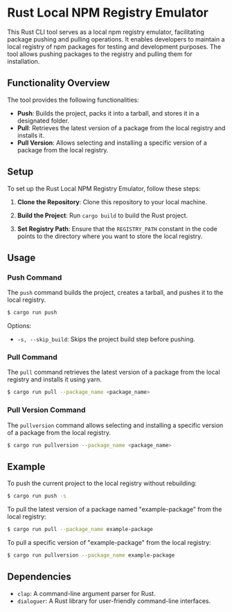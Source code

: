 # Rust Local NPM Registry Emulator

This Rust CLI tool serves as a local npm registry emulator, facilitating package pushing and pulling operations. It enables developers to maintain a local registry of npm packages for testing and development purposes. The tool allows pushing packages to the registry and pulling them for installation.

## Functionality Overview

The tool provides the following functionalities:

- **Push**: Builds the project, packs it into a tarball, and stores it in a designated folder.
- **Pull**: Retrieves the latest version of a package from the local registry and installs it.
- **Pull Version**: Allows selecting and installing a specific version of a package from the local registry.

## Setup

To set up the Rust Local NPM Registry Emulator, follow these steps:

1. **Clone the Repository**: Clone this repository to your local machine.

2. **Build the Project**: Run `cargo build` to build the Rust project.

3. **Set Registry Path**: Ensure that the `REGISTRY_PATH` constant in the code points to the directory where you want to store the local registry.

## Usage

### Push Command

The `push` command builds the project, creates a tarball, and pushes it to the local registry.

```bash
$ cargo run push
```

Options:
- `-s, --skip_build`: Skips the project build step before pushing.

### Pull Command

The `pull` command retrieves the latest version of a package from the local registry and installs it using yarn.

```bash
$ cargo run pull --package_name <package_name>
```

### Pull Version Command

The `pullversion` command allows selecting and installing a specific version of a package from the local registry.

```bash
$ cargo run pullversion --package_name <package_name>
```

## Example

To push the current project to the local registry without rebuilding:

```bash
$ cargo run push -s
```

To pull the latest version of a package named "example-package" from the local registry:

```bash
$ cargo run pull --package_name example-package
```

To pull a specific version of "example-package" from the local registry:

```bash
$ cargo run pullversion --package_name example-package
```

## Dependencies

- `clap`: A command-line argument parser for Rust.
- `dialoguer`: A Rust library for user-friendly command-line interfaces.
